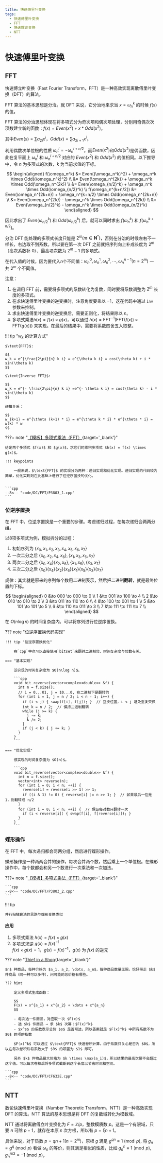 ```yaml
---
title: 快速傅里叶变换
tags:
  - 快速傅里叶变换
  - FFT
  - 快速数论变换
  - NTT
---
```


# 快速傅里叶变换

## FFT

快速傅立叶变换（$\text{Fast Fourier Transform，FFT}$）是一种高效实现离散傅里叶变换（$\text{DFT}$）的算法。

$\text{FFT}$ 算法的基本思想是分治。就 $\text{DFT}$ 来说，它分治地来求当 $x = \omega_n^k$ 的时候 $f(x)$ 的值。

$\text{FFT}$ 算法的分治思想体现在将多项式分为奇次项和偶次项处理，分别用奇偶次次项数建立新的函数：$f(x) = Even(x^2) + x * Odd(x^2)$。

其中$Even(x) = \sum a_{2i}x^i$，$Odd(x) = \sum a_{2i+1}x^i$。

利用偶数次单位根的性质 $\omega^i_n = -\omega^{i + n/2}_n$，而$Even\left(x^2\right)$和$Odd\left(x^2\right)$是偶函数，因此在复平面上 $\omega^i_n$ 和 $\omega^{i+n/2}_n$ 对应的 $Even(x^2)$ 和 $Odd(x^2)$ 的值相同。以下推导中，令 $n$ 为多项式的次数，$k$ 为当前求值的下标。

$$
\begin{aligned}
f(\omega_n^k) &= Even((\omega_n^k)^2) + \omega_n^k  \times Odd((\omega_n^k)^2) \\
              &= Even(\omega_n^{2k}) + \omega_n^k  \times Odd(\omega_n^{2k}) \\
              &= Even(\omega_{n/2}^k) + \omega_n^k  \times Odd(\omega_{n/2}^k)
\\
f(\omega_n^{k+n/2}) &= Even(\omega_n^{2k+n}) + \omega_n^{k+n/2}  \times Odd(\omega_n^{2k+n}) \\
                    &= Even(\omega_n^{2k}) - \omega_n^k  \times Odd(\omega_n^{2k}) \\
                    &= Even(\omega_{n/2}^k) - \omega_n^k  \times Odd(\omega_{n/2}^k)
\end{aligned}
$$

因此求出了 $Even(\omega_{n/2}^k)$ 和 $Odd(\omega_{n/2}^k)$ 后，就可以同时求出 $f(\omega_n^k)$ 和 $f(\omega_n^{k+n/2})$。

分治 $\text{DFT}$ 能处理的多项式长度只能是 $2^m(m \in \mathbf{N}^ \ast )$，否则在分治的时候左右不一样长，右边取不到系数。所以要在第一次 $\text{DFT}$ 之前就把序列向上补成长度为 $2^m$（高次系数补 $0$）、最高项次数为 $2^m-1$ 的多项式。

在代入值的时候，因为要代入$n$个不同值：$\omega_n^0,\omega_n^1,\omega_n^2,\cdots, \omega_n^{n-1} (n=2^m)$ 一共 $2^m$ 个不同值。

注意：

1. 在调用 $\text{FFT}$ 前，需要将多项式的系数转化为复数，同时要将系数调整为 $2^m$ 长度的多项式。
2. 在求快速傅里叶变换的逆变换时，注意角度要乘以 $-1$，这在代码中通过 `inv` 参数来控制。
3. 求出快速傅里叶变换的逆变换后，需要正则化，将结果除以 $n$。
4. 多项式乘法$h(x) = f(x) \times g(x)$，可以通过 $h(x) = \text{FFT}^{-1}(\text{FFT}(f(x)) \times \text{FFT}(g(x)))$ 来实现。在最后的结果中，需要将系数四舍五入取整。

!!! tip "$w_k$ 的计算方式"

    $\text{FFT}$:

    $$
    w_k = e^{\frac{2\pi}{n} k i} = e^{\theta k i} = cos(\theta k) + i * sin(\theta k)
    $$

    $\text{Inverse FFT}$:

    $$
    w_k = e^{- \frac{2\pi}{n} k i} =e^{- \theta k i} = cos(\theta k) - i * sin(\theta k)
    $$

    递推关系：

    $$
    w_{k+1} = e^{\theta (k+1) * i} = e^{\theta k * i} * e^{\theta * i} = w(k) * w
    $$

???+ note "[【模板】多项式乘法（FFT）](https://www.luogu.com.cn/problem/P3803){target='_blank'}"

    给定两个多项式 $f(x)$ 和 $g(x)$，求它们的乘积多项式 $h(x) = f(x) \times g(x)$。

    !!! keypoints

        一般来说，$\text{FFT}$ 的实现分为两种：递归实现和优化实现。递归实现的代码较为简单，优化实现则在此基础上进行了位逆序置换的优化。


    ```cpp
    --8<-- "code/DC/FFT/P3803_1.cpp"
    ```

### 位逆序置换

在 FFT 中，位逆序置换是一个重要的步骤。考虑递归过程，在每次递归会两两分组。

以$8$项多项式为例，模拟拆分的过程：

1. 初始序列为 $\{x_0, x_1, x_2, x_3, x_4, x_5, x_6, x_7\}$
2. 一次二分之后 $\{x_0, x_2, x_4, x_6\},\{x_1, x_3, x_5, x_7 \}$
3. 两次二分之后 $\{x_0,x_4\} \{x_2, x_6\},\{x_1, x_5\},\{x_3, x_7 \}$
4. 三次二分之后 $\{x_0\}\{x_4\}\{x_2\}\{x_6\}\{x_1\}\{x_5\}\{x_3\}\{x_7 \}$

规律：其实就是原来的序列每个数用二进制表示，然后把二进制**翻转**，就是最终位置的下标。

$$
\begin{aligned}
0 &\to 000 \to 000 \to 0 \\
1 &\to 001 \to 100 \to 4 \\
2 &\to 010 \to 010 \to 2 \\
3 &\to 011 \to 110 \to 6 \\
4 &\to 100 \to 001 \to 1 \\
5 &\to 101 \to 101 \to 5 \\
6 &\to 110 \to 011 \to 3 \\
7 &\to 111 \to 111 \to 7 \\
\end{aligned}
$$

在 $O(n\log n)$ 的时间复杂度内，可以将序列进行位逆序置换。

??? note "位逆序置换代码实现"

    !!! tip "位逆序置换优化"

        在`cpp`中也可以直接使用`bitset`来翻转二进制位，时间复杂度与位数有关。

    === "基本实现"

        该实现的时间复杂度为 $O(n\log n)$。

        ```cpp
        void bit_reverse(vector<complex<double>> &f) {
          int n = f.size();
          // i = 0...01, j = 10...0, 在二进制下是翻转的
          for (int i = 1, j = n / 2; i < n - 1; i++) {
            if (i < j) { swap(f[i], f[j]); }  // 互换位置，i < j 避免重复交换
            int k = n / 2;  // 保持二进制翻转
            while (j >= k) {
              j -= k;
              k /= 2;
            }
            if (j < k) { j += k; }
          }
        }
        ```
    
    === "优化实现"

        该实现的时间复杂度为 $O(n)$。

        ```cpp
        void bit_reverse(vector<complex<double>> &f) {
          int n = f.size();
          vector<int> reverse(n);
          for (int i = 0; i < n; ++i) {
            reverse[i] = reverse[i >> 1] >> 1;
            if ((i & 1) != 0) { reverse[i] |= n >> 1; }  // 如果最后一位是 1，则翻转成 n/2
          }
          for (int i = 0; i < n; ++i) {  // 保证每对数只翻转一次
            if (i < reverse[i]) { swap(f[i], f[reverse[i]]); }
          }
        }
        ```
### 蝶形操作

在 $\text{FFT}$ 中，每次递归都会两两分组，然后进行蝶形操作。

蝶形操作是一种两两合并的操作，每次合并两个数，然后乘上一个单位根。在蝶形操作中，每个数都会和另一个数进行一次乘法和一次加法。

???+ note "[【模板】多项式乘法（FFT）](https://www.luogu.com.cn/problem/P3803){target='_blank'}"

    ```cpp
    --8<-- "code/DC/FFT/P3803_2.cpp"
    ```

!!! tip 

    并行扫描算法的思路与蝶形变换类似

#### 应用
1. 多项式乘法 $h(x) = f(x) \times g(x)$
2. 多项式求逆 $g(x) = f(x)^{-1}$   
   $f(x) \times g(x) = 1$，$g(x) = f(x)^{-1}$，$g(x)$ 为 $f(x)$ 的逆元

??? note "[Thief in a Shop](https://codeforces.com/problemset/problem/632/E){target='_blank'}"

    $n$ 种商品，每种价格为 $a_1, a_2, \dots, a_n$，每种商品数量无限。恰好带走 $k$ 件商品（同一种可以多件），问可能的总价格有哪些。

    ??? hint

        定义多项式生成函数：

        $$
        F(x) = x^{a_1} + x^{a_2} + \dots + x^{a_n}
        $$

        - 每次选一件商品，对应取一次 $F(x)$
        - 选 $k$ 件商品 → 求 $k$ 次幂：$F(x)^k$
        - $x^s$ 的系数表示总价 $s$ 是否可达，所以答案就是 $F(x)^k$ 中所有系数不为 $0$ 的项的指数

        $F(x)^k$ 可以通过 $\text{FFT}$ 快速卷积计算。由于系数只关心是否为 $0$，所以在每次卷积后将系数大于 $0$ 的项置为 $1$ 即可。
        
        另外 $k$ 件物品最大价格为 $k \times \max(a_i)$，所以结果的最高次幂不会超过这个值。可以每次卷积后将多项式截断到这个长度以节省时间和空间。

    ```cpp
    --8<-- "code/DC/FFT/CF632E.cpp"
    ```

## NTT

数论快速傅里叶变换（$\text{Number Theoretic Transform}$，$\text{NTT}$）是一种高效实现 $\text{DFT}$ 的算法。$\text{NTT}$ 算法的基本思想是将 $\text{DFT}$ 的复数域转化为模数域。

$\text{NTT}$ 通过将离散傅立叶变换化为 $F={\mathbb {Z}/p}$，整数模质数 $p$。这是一个有限域，只要 $n$ 可除 $p-1$，就存在本原 $n$ 次方根，所以有 $p=\xi n+1$。

具体来说，对于质数 $p=qn+1 (n=2^m)$，原根 $g$ 满足 $g^{qn} \equiv 1 \pmod p$, 将 $g_n=g^q\pmod p$ 看做 $\omega_n$ 的等价，则其满足相似的性质，比如 $g_n^n \equiv 1 \pmod p, g_n^{n/2} \equiv -1 \pmod p$。


